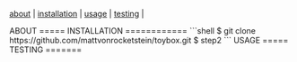 [about](#about) | [installation](#installation) | [usage](#usage) | [testing](#testing) |

<a name="about"/>
ABOUT
=====

<a name="installation"/>
INSTALLATION
============
```shell
  $ git clone https://github.com/mattvonrocketstein/toybox.git
  $ step2
```

<a name="usage"/>
USAGE
=====

<a name="testing"/>
TESTING
=======
